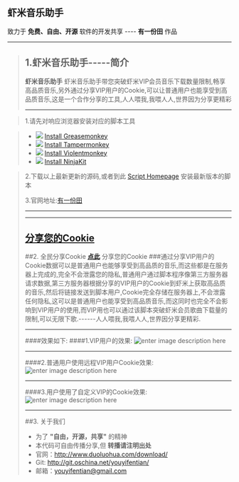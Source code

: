 虾米音乐助手
------
致力于 **免费、自由、开源** 软件的开发共享 ---- **有一份田** 作品
****
>## 1.虾米音乐助手-----简介
>**虾米音乐助手**  虾米音乐助手带您突破虾米VIP会员音乐下载数量限制,畅享高品质音乐,另外通过分享VIP用户的Cookie,可以让普通用户也能享受到高品质音乐,这是一个合作分享的工具,人人喂我,我喂人人,世界因为分享更精彩
>****

>1.请先对响应浏览器安装对应的脚本工具

> - ![][1] [Install Greasemonkey][2]
> - ![][3] [Install Tampermonkey][4]
> - ![][5] [Install Violentmonkey][6]
> - ![][7] [Install NinjaKit][8]

>2.下载以上最新更新的源码,或者到此 [Script Homepage][9] 安装最新版本的脚本
>
>3.官网地址:[有一份田][10]
>
>****
>----
>[分享您的Cookie][11]
>----
>##2. 全民分享Cookie   **[点此][12]** 分享您的Cookie
>###通过分享VIP用户的Cookie数据可以是普通用户也能够享受到高品质的音乐,而这些都是在服务器上完成的,完全不会泄露您的隐私,普通用户通过脚本程序像第三方服务器请求数据,第三方服务器根据分享的VIP用户的Cookie到虾米上获取高品质的音乐,然后将链接发送到脚本用户,Cookie完全存储在服务器上,不会泄露任何隐私,这可以是普通用户也能享受到高品质音乐,而这同时也完全不会影响到VIP用户的使用,而VIP用也可以通过该脚本突破虾米会员歌曲下载量的限制,可以无限下歌.------人人喂我,我喂人人,世界因分享更精彩.
>
>
>
>---
>####效果如下:
>####1.VIP用户的效果:
>![enter image description here][13]
>
>****
>
>####2.普通用户使用远程VIP用户Cookie效果:
>![enter image description here][14]
>
>****
>
>####3.用户使用了自定义VIP的Cookie效果:
>![enter image description here][15]
>
>****
>
>
>
>##3. 关于我们
>* 为了 **"自由，开源，共享"** 的精神
>* 本代码可自由传播分享,但 **转播请注明出处**
>* 官网：http://www.duoluohua.com/download/
>* Git: http://git.oschina.net/youyifentian/
>* 邮箱：youyifentian@gmail.com


  [1]: http://userscripts.org/images/browsers/firefox.png
  [2]: https://addons.mozilla.org/en-US/firefox/addon/greasemonkey/
  [3]: http://userscripts.org/images/browsers/chrome.png
  [4]: https://chrome.google.com/webstore/detail/tampermonkey/dhdgffkkebhmkfjojejmpbldmpobfkfo
  [5]: http://userscripts.org/images/browsers/opera.png
  [6]: https://addons.opera.com/en/extensions/details/violent-monkey/
  [7]: http://userscripts.org/images/browsers/safari.png
  [8]: http://ss-o.net/safari/extension/NinjaKit.safariextz
  [9]: http://userscripts.org/scripts/show/175716
  [10]: http://duoluohua.com/download/
  [11]: http://duoluohua.com/myapp/api/xiami/share/?action=share
  [12]: http://duoluohua.com/myapp/api/xiami/share/?action=share
  [13]: http://duoluohua.com/myapp/script/xiamimusic/images/vip.png
  [14]: http://duoluohua.com/myapp/script/xiamimusic/images/unvip.png
  [15]: http://duoluohua.com/myapp/script/xiamimusic/images/diy.png



